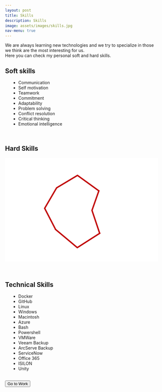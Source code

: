 ```yaml
---
layout: post
title: Skills
description: Skills
image: assets/images/skills.jpg
nav-menu: true
---
```

<!--========== SKILLS ==========-->
<!-- Introduction -->
We are always learning new technologies and we try to specialize in those we think are the most interesting for us.<br>
Here you can check my personal soft and hard skills.

<!-- Soft skills -->
## Soft skills
<p>
<ul style="margin-left: 20px">
<li>Communication</li>
<li>Self motivation</li>
<li>Teamwork</li>
<li>Commitment</li>
<li>Adaptability</li>
<li>Problem solving</li>
<li>Conflict resolution</li>
<li>Critical thinking</li>
<li>Emotional intelligence</li>
</ul>
</p> 
<br>
<!-- End soft skills -->

<!-- Hard skills -->
## Hard Skills
![Hard Skills](assets/images/HardSkills.png)

<br>
<!-- End hard skills -->

<!-- Technical skills -->
## Technical Skills
<p>
<ul style="margin-left: 20px">
<li>Docker</li>
<li>GitHub</li>
<li>Linux</li>
<li>Windows</li>
<li>Macintosh</li>
<li>Azure</li>
<li>Bash</li>
<li>Powershell</li>
<li>VMWare</li>
<li>Veeam Backup</li>
<li>ArcServe Backup</li>
<li>ServiceNow</li>
<li>Office 365</li>
<li>ISILON</li>
<li>Unity</li>

</ul>
</p> 

<br>
<!-- End hard skills -->

<!-- Go to work button -->
<form action="https://rferran.github.io/work.html">
    <input type="submit" value="Go to Work" />
</form>
<!-- End go to work button -->
<!--========== END SKILLS ==========-->
